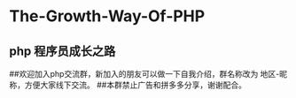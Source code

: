 # The-Growth-Way-Of-PHP

## php 程序员成长之路
##欢迎加入php交流群，新加入的朋友可以做一下自我介绍，群名称改为 地区-昵称，方便大家线下交流。
##本群禁止广告和拼多多分享，谢谢配合。


